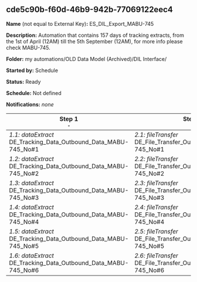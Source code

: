 ## cde5c90b-f60d-46b9-942b-77069122eec4

**Name** (not equal to External Key)**:** ES_DIL_Export_MABU-745

**Description:** Automation that contains 157 days of tracking extracts, from the 1st of April (12AM) till the 5th September (12AM), for more info please check MABU-745.

**Folder:** my automations/OLD Data Model (Archived)/DIL Interface/

**Started by:** Schedule

**Status:** Ready

**Schedule:** Not defined

**Notifications:** _none_


| Step 1<br>_<small>-</small>_ | Step 2<br>_<small>-</small>_ |
| --- | --- |
| _1.1: dataExtract_<br>DE_Tracking_Data_Outbound_Data_MABU-745_No#1 | _2.1: fileTransfer_<br>DE_File_Transfer_Outbound_Data_MABU-745_No#1 |
| _1.2: dataExtract_<br>DE_Tracking_Data_Outbound_Data_MABU-745_No#2 | _2.2: fileTransfer_<br>DE_File_Transfer_Outbound_Data_MABU-745_No#2 |
| _1.3: dataExtract_<br>DE_Tracking_Data_Outbound_Data_MABU-745_No#3 | _2.3: fileTransfer_<br>DE_File_Transfer_Outbound_Data_MABU-745_No#3 |
| _1.4: dataExtract_<br>DE_Tracking_Data_Outbound_Data_MABU-745_No#4 | _2.4: fileTransfer_<br>DE_File_Transfer_Outbound_Data_MABU-745_No#4 |
| _1.5: dataExtract_<br>DE_Tracking_Data_Outbound_Data_MABU-745_No#5 | _2.5: fileTransfer_<br>DE_File_Transfer_Outbound_Data_MABU-745_No#5 |
| _1.6: dataExtract_<br>DE_Tracking_Data_Outbound_Data_MABU-745_No#6 | _2.6: fileTransfer_<br>DE_File_Transfer_Outbound_Data_MABU-745_No#6 |
